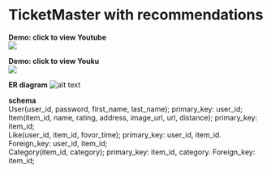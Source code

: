# TicketMaster with recommendations

**Demo: click to view Youtube**</br>
[![](http://img.youtube.com/vi/cIJlQOTnPCE/0.jpg)](https://youtu.be/cIJlQOTnPCE "")

**Demo: click to view Youku**</br>
[![](http://img.youtube.com/vi/cIJlQOTnPCE/0.jpg)](http://player.youku.com/embed/XNDA5MzkwNzQ4OA== "")

**ER diagram**
![alt text](https://s3.us-west-2.amazonaws.com/secure.notion-static.com/e3762d92-bf3e-4873-b0d8-7cedbcba4dd6/Image-1.jpg?AWSAccessKeyId=ASIAT73L2G45NFVZU4GB&Expires=1552414066&Signature=ItaYoFoVqj8uQvJ6r8C0q2oBcjI%3D&response-content-disposition=filename%20%3D%22Image-1.jpg%22&x-amz-security-token=FQoGZXIvYXdzEO7%2F%2F%2F%2F%2F%2F%2F%2F%2F%2FwEaDHrftlyRjJqYdihRbiK3A1dupQwVLIySSXxlheIkvZNvGjQNa3L56JZTOdF7d29ASMSLE57wgQ7X5gueY6Y5VwwtvDP%2Fb1EAevG507m5WbgWqVlOX0Zj4%2FNc7ny1D7mr4Q1j55AIkhuMfIZmtmPDCIjPbi2Q5fl9IlWWz75AqSYZKoaDwngWs0vny%2FZMQzrBwtjrx1R0Aa2ETmu6ObTxqVzS5l4CEiZk%2BIETvSYzGXQpVvHVnJBLUNvaF%2BgkhV6Rroa4%2B3LSZlPXzcR2Z1CNXD5OJQbyvy9d1YQPBAdIt9sJ1nqVY%2BxMEQL1IaI5E%2BhEvfsgDprNL2oDg6a6BBMtli74WxSNXV1%2B2I%2B7tONDjlXo0k3GjWNzGKs1CTceER7icyAqP2UrHITG5SjgzVau%2BIkkZKXTbWOfl2Dt4%2F9KkY4uaftRyNpANJKR0EJ1CseJJlReDtl0oJJhFZVLYoxr5ec2hgxAriBdgVFwCVhljt6PLTrhvQLNLoDibxqGhRMga6y8c%2FTzV1zs581FfSEFVf9%2FPUABLrsonKYcHuyr%2ByGxXLuAiuSylfl%2BXWgmCeJIRjQ7skx01o%2BFQSOvBk%2BFlMmcJ8H8%2F7co8K6Z5AU%3D)


**schema**</br>
User(user_id, password, first_name, last_name); primary_key: user_id; </br>
Item(item_id, name, rating, address, image_url, url, distance); primary_key: item_id; </br>
Like(user_id, item_id, fovor_time); primary_key: user_id, item_id. Foreign_key: user_id, item_id; </br>
Category(item_id, category); primary_key: item_id, category. Foreign_key: item_id; </br>


